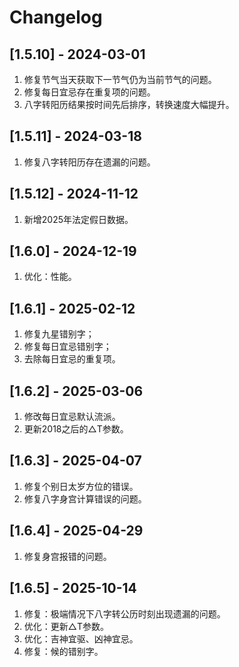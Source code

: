 # Changelog


## [1.5.10] - 2024-03-01
1. 修复节气当天获取下一节气仍为当前节气的问题。
2. 修复每日宜忌存在重复项的问题。
3. 八字转阳历结果按时间先后排序，转换速度大幅提升。

## [1.5.11] - 2024-03-18
1. 修复八字转阳历存在遗漏的问题。

## [1.5.12] - 2024-11-12
1. 新增2025年法定假日数据。

## [1.6.0] - 2024-12-19
1. 优化：性能。

## [1.6.1] - 2025-02-12
1. 修复九星错别字；
2. 修复每日宜忌错别字；
3. 去除每日宜忌的重复项。

## [1.6.2] - 2025-03-06
1. 修改每日宜忌默认流派。
2. 更新2018之后的△T参数。

## [1.6.3] - 2025-04-07
1. 修复个别日太岁方位的错误。
2. 修复八字身宫计算错误的问题。

## [1.6.4] - 2025-04-29
1. 修复身宫报错的问题。

## [1.6.5] - 2025-10-14
1. 修复：极端情况下八字转公历时刻出现遗漏的问题。
2. 优化：更新△T参数。
3. 优化：吉神宜驱、凶神宜忌。
4. 修复：候的错别字。
